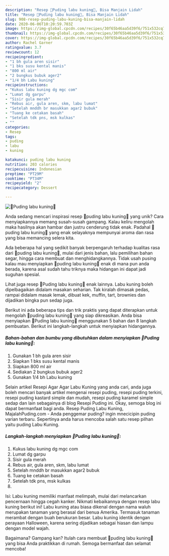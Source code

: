 ```yaml
---
description: "Resep 🌻Puding labu kuning🍁, Bisa Manjain Lidah"
title: "Resep 🌻Puding labu kuning🍁, Bisa Manjain Lidah"
slug: 908-resep-puding-labu-kuning-bisa-manjain-lidah
date: 2020-06-06T10:20:59.703Z
image: https://img-global.cpcdn.com/recipes/30f65b46aa5d39f6/751x532cq70/🌻puding-labu-kuning🍁-foto-resep-utama.jpg
thumbnail: https://img-global.cpcdn.com/recipes/30f65b46aa5d39f6/751x532cq70/🌻puding-labu-kuning🍁-foto-resep-utama.jpg
cover: https://img-global.cpcdn.com/recipes/30f65b46aa5d39f6/751x532cq70/🌻puding-labu-kuning🍁-foto-resep-utama.jpg
author: Rachel Garner
ratingvalue: 3.7
reviewcount: 12
recipeingredient:
- "1 bh gula aren sisir"
- "1 bks susu kental manis"
- "800 ml air"
- "2 bungkus bubuk ager2"
- "1/4 bh Labu kuning"
recipeinstructions:
- "Kukus labu kuning dg mgc com"
- "Lumat dg garpu"
- "Sisir gula merah"
- "Rebus air, gula aren, skm, labu lumat"
- "Setelah mnddh br masukkan agar2 bubuk"
- "Tuang ke cetakan basah"
- "Setelah tdk pns, msk kulkas"
- ""
categories:
- Resep
tags:
- puding
- labu
- kuning

katakunci: puding labu kuning 
nutrition: 203 calories
recipecuisine: Indonesian
preptime: "PT29M"
cooktime: "PT34M"
recipeyield: "2"
recipecategory: Dessert

---
```



![🌻Puding labu kuning🍁](https://img-global.cpcdn.com/recipes/30f65b46aa5d39f6/751x532cq70/🌻puding-labu-kuning🍁-foto-resep-utama.jpg)

Anda sedang mencari inspirasi resep 🌻puding labu kuning🍁 yang unik? Cara menyiapkannya memang susah-susah gampang. Kalau keliru mengolah maka hasilnya akan hambar dan justru cenderung tidak enak. Padahal 🌻puding labu kuning🍁 yang enak selayaknya mempunyai aroma dan rasa yang bisa memancing selera kita.

Ada beberapa hal yang sedikit banyak berpengaruh terhadap kualitas rasa dari 🌻puding labu kuning🍁, mulai dari jenis bahan, lalu pemilihan bahan segar, hingga cara membuat dan menghidangkannya. Tidak usah pusing kalau mau menyiapkan 🌻puding labu kuning🍁 enak di mana pun anda berada, karena asal sudah tahu triknya maka hidangan ini dapat jadi suguhan spesial.

Lihat juga resep 🌻Puding labu kuning🍁 enak lainnya. Labu kuning boleh dipelbagaikan didalam masakan seharian. Tak kiralah dimasak pedas, rampai didalam masak lemak, dibuat kek, muffin, tart, brownies dan dijadikan bingka pun sedap juga.


Berikut ini ada beberapa tips dan trik praktis yang dapat diterapkan untuk mengolah 🌻puding labu kuning🍁 yang siap dikreasikan. Anda bisa menyiapkan 🌻Puding labu kuning🍁 menggunakan 5 bahan dan 8 langkah pembuatan. Berikut ini langkah-langkah untuk menyiapkan hidangannya.

<!--inarticleads1-->

##### Bahan-bahan dan bumbu yang dibutuhkan dalam menyiapkan 🌻Puding labu kuning🍁:

1. Gunakan 1 bh gula aren sisir
1. Siapkan 1 bks susu kental manis
1. Siapkan 800 ml air
1. Sediakan 2 bungkus bubuk ager2
1. Gunakan 1/4 bh Labu kuning


Selain artikel Resepi Agar Agar Labu Kuning yang anda cari, anda juga boleh mencari banyak artikel mengenai resepi puding, resepi puding terkini, resepi puding kastard simple dan mudah, resepi puding karamel simple sedap dan lain sebagainya di blog Resepi Puding ini. Okay, semoga blog ini dapat bermanfaat bagi anda. Resep Puding Labu Kuning, MajalahPuding.com - Anda penggemar puding? ingin mnecicipin puding varian terbaru. Sepertinya anda harus mencoba salah satu resep pilhan yaitu puding Labu Kuning. 

<!--inarticleads2-->

##### Langkah-langkah menyiapkan 🌻Puding labu kuning🍁:

1. Kukus labu kuning dg mgc com
1. Lumat dg garpu
1. Sisir gula merah
1. Rebus air, gula aren, skm, labu lumat
1. Setelah mnddh br masukkan agar2 bubuk
1. Tuang ke cetakan basah
1. Setelah tdk pns, msk kulkas
1. 


Isi: Labu kuning memiliki manfaat melimpah, mulai dari melancarkan pencernaan hingga cegah kanker. Nikmati kebaikannya dengan resep labu kuning berikut ini! Labu kuning atau biasa dikenal dengan nama waluh merupakan tanaman yang berasal dari benua Amerika. Termasuk tanaman merambat dengan buah berukuran besar. Labu kuning identik dengan perayaan Halloween, karena sering dijadikan sebagai hiasan dan lampu dengan model wajah. 

Bagaimana? Gampang kan? Itulah cara membuat 🌻puding labu kuning🍁 yang bisa Anda praktikkan di rumah. Semoga bermanfaat dan selamat mencoba!
